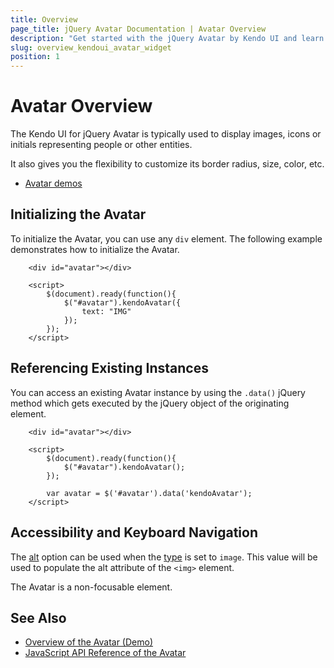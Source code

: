 ```yaml
---
title: Overview
page_title: jQuery Avatar Documentation | Avatar Overview
description: "Get started with the jQuery Avatar by Kendo UI and learn how to create and initialize the widget."
slug: overview_kendoui_avatar_widget
position: 1
---
```


# Avatar Overview

The Kendo UI for jQuery Avatar is typically used to display images, icons or initials representing people or other entities.

It also gives you the flexibility to customize its border radius, size, color, etc.

* [Avatar demos](https://demos.telerik.com/kendo-ui/avatar/index)

## Initializing the Avatar

To initialize the Avatar, you can use any `div` element. The following example demonstrates how to initialize the Avatar.

```dojo
    <div id="avatar"></div>

    <script>
        $(document).ready(function(){
            $("#avatar").kendoAvatar({
                text: "IMG"
            });
        });
    </script>
```

## Referencing Existing Instances

You can access an existing Avatar instance by using the `.data()` jQuery method which gets executed by the jQuery object of the originating element.

```dojo
    <div id="avatar"></div>

    <script>
        $(document).ready(function(){
            $("#avatar").kendoAvatar();
        });

        var avatar = $('#avatar').data('kendoAvatar');
    </script>
```

## Accessibility and Keyboard Navigation

The [alt](/api/javascript/ui/avatar/configuration/alt) option can be used when the [type](/api/javascript/ui/avatar/configuration/type) is set to `image`. This value will be used to populate the alt attribute of the `<img>` element.

The Avatar is a non-focusable element.


## See Also

* [Overview of the Avatar (Demo)](https://demos.telerik.com/kendo-ui/avatar/index)
* [JavaScript API Reference of the Avatar](/api/javascript/ui/avatar)
